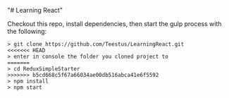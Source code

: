 "# Learning React"


Checkout this repo, install dependencies, then start the gulp process with the following:

```
> git clone https://github.com/Teestus/LearningReact.git
<<<<<<< HEAD
> enter in console the folder you cloned project to
=======
> cd ReduxSimpleStarter
>>>>>>> b5cd668c5f67a66034ae00db516abca41e6f5592
> npm install
> npm start
```
